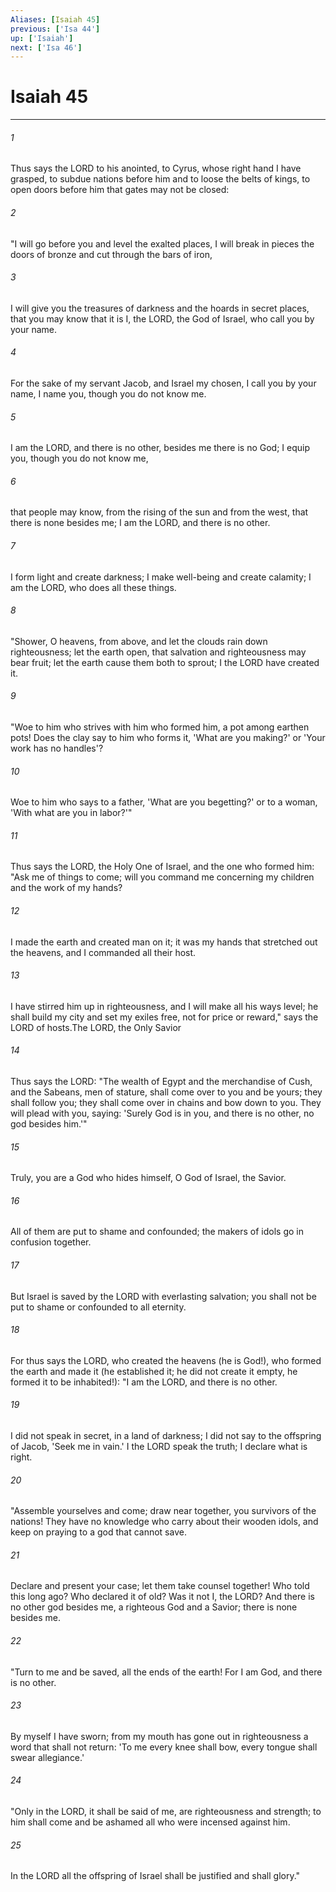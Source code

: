 ```yaml
---
Aliases: [Isaiah 45]
previous: ['Isa 44']
up: ['Isaiah']
next: ['Isa 46']
---
```

# Isaiah 45

***

 

###### 1 
Thus says the LORD to his anointed, to Cyrus, 
 whose right hand I have grasped, 
 to subdue nations before him 
 and to loose the belts of kings, 
 to open doors before him 
 that gates may not be closed: 
 
 

###### 2 
"I will go before you 
 and level the exalted places, 
 I will break in pieces the doors of bronze 
 and cut through the bars of iron, 
 
 

###### 3 
I will give you the treasures of darkness 
 and the hoards in secret places, 
 that you may know that it is I, the LORD, 
 the God of Israel, who call you by your name. 
 
 

###### 4 
For the sake of my servant Jacob, 
 and Israel my chosen, 
 I call you by your name, 
 I name you, though you do not know me. 
 
 

###### 5 
I am the LORD, and there is no other, 
 besides me there is no God; 
 I equip you, though you do not know me, 
 
 

###### 6 
that people may know, from the rising of the sun 
 and from the west, that there is none besides me; 
 I am the LORD, and there is no other. 
 
 

###### 7 
I form light and create darkness; 
 I make well-being and create calamity; 
 I am the LORD, who does all these things.
 
 

###### 8 
"Shower, O heavens, from above, 
 and let the clouds rain down righteousness; 
 let the earth open, that salvation and righteousness may bear fruit; 
 let the earth cause them both to sprout; 
 I the LORD have created it.
 
 

###### 9 
"Woe to him who strives with him who formed him, 
 a pot among earthen pots! 
 Does the clay say to him who forms it, 'What are you making?' 
 or 'Your work has no handles'? 
 
 

###### 10 
Woe to him who says to a father, 'What are you begetting?' 
 or to a woman, 'With what are you in labor?'"
 
 

###### 11 
Thus says the LORD, 
 the Holy One of Israel, and the one who formed him: 
 "Ask me of things to come; 
 will you command me concerning my children and the work of my hands? 
 
 

###### 12 
I made the earth 
 and created man on it; 
 it was my hands that stretched out the heavens, 
 and I commanded all their host. 
 
 

###### 13 
I have stirred him up in righteousness, 
 and I will make all his ways level; 
 he shall build my city 
 and set my exiles free, 
 not for price or reward," 
 says the LORD of hosts.The LORD, the Only Savior
 
 

###### 14 
Thus says the LORD: 
 "The wealth of Egypt and the merchandise of Cush, 
 and the Sabeans, men of stature, 
 shall come over to you and be yours; 
 they shall follow you; 
 they shall come over in chains and bow down to you. 
 They will plead with you, saying: 
 'Surely God is in you, and there is no other, 
 no god besides him.'"
 
 

###### 15 
Truly, you are a God who hides himself, 
 O God of Israel, the Savior. 
 
 

###### 16 
All of them are put to shame and confounded; 
 the makers of idols go in confusion together. 
 
 

###### 17 
But Israel is saved by the LORD 
 with everlasting salvation; 
 you shall not be put to shame or confounded 
 to all eternity.
 
 

###### 18 
For thus says the LORD, 
 who created the heavens 
 (he is God!), 
 who formed the earth and made it 
 (he established it; 
 he did not create it empty, 
 he formed it to be inhabited!): 
 "I am the LORD, and there is no other. 
 
 

###### 19 
I did not speak in secret, 
 in a land of darkness; 
 I did not say to the offspring of Jacob, 
 'Seek me in vain.' 
 I the LORD speak the truth; 
 I declare what is right.
 
 

###### 20 
"Assemble yourselves and come; 
 draw near together, 
 you survivors of the nations! 
 They have no knowledge 
 who carry about their wooden idols, 
 and keep on praying to a god 
 that cannot save. 
 
 

###### 21 
Declare and present your case; 
 let them take counsel together! 
 Who told this long ago? 
 Who declared it of old? 
 Was it not I, the LORD? 
 And there is no other god besides me, 
 a righteous God and a Savior; 
 there is none besides me.
 
 

###### 22 
"Turn to me and be saved, 
 all the ends of the earth! 
 For I am God, and there is no other. 
 
 

###### 23 
By myself I have sworn; 
 from my mouth has gone out in righteousness 
 a word that shall not return: 
 'To me every knee shall bow, 
 every tongue shall swear allegiance.'
 
 

###### 24 
"Only in the LORD, it shall be said of me, 
 are righteousness and strength; 
 to him shall come and be ashamed 
 all who were incensed against him. 
 
 

###### 25 
In the LORD all the offspring of Israel 
 shall be justified and shall glory."
 
